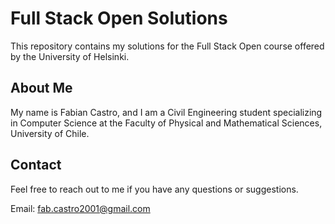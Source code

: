 # Full Stack Open Solutions

This repository contains my solutions for the Full Stack Open course offered by the University of Helsinki.

## About Me

My name is Fabian Castro, and I am a Civil Engineering student specializing in Computer Science at the Faculty of Physical and Mathematical Sciences, University of Chile.

## Contact

Feel free to reach out to me if you have any questions or suggestions.

Email: [fab.castro2001@gmail.com](mailto:fab.castro2001@gmail.com)
